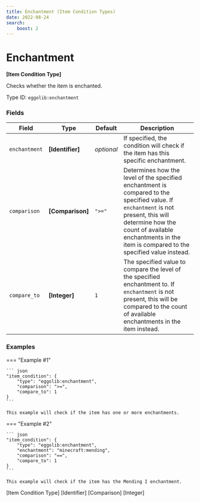 ```yaml
---
title: Enchantment (Item Condition Types)
date: 2022-08-24
search:
    boost: 2
---
```


#   Enchantment

**[Item Condition Type]**

Checks whether the item is enchanted.

Type ID: `eggolib:enchantment`


### Fields

Field | Type | Default | Description
------|------|---------|------------
`enchantment` | **[Identifier]** | *optional* | If specified, the condition will check if the item has this specific enchantment.
`comparison` | **[Comparison]** | `">="` | Determines how the level of the specified enchantment is compared to the specified value. If `enchantment` is not present, this will determine how the count of available enchantments in the item is compared to the specified value instead.
`compare_to` | **[Integer]** | `1` | The specified value to compare the level of the specified enchantment to. If `enchantment` is not present, this will be compared to the count of available enchantments in the item instead.


### Examples

=== "Example #1"

    ``` json
    "item_condition": {
        "type": "eggolib:enchantment",
        "comparison": ">=",
        "compare_to": 1
    }
    ```

    This example will check if the item has one or more enchantments.


=== "Example #2"

    ``` json
    "item_condition": {
        "type": "eggolib:enchantment",
        "enchantment": "minecraft:mending",
        "comparison": "==",
        "compare_to": 1
    }
    ```

    This example will check if the item has the Mending I enchantment.



[Item Condition Type]
[Identifier]
[Comparison]
[Integer]

